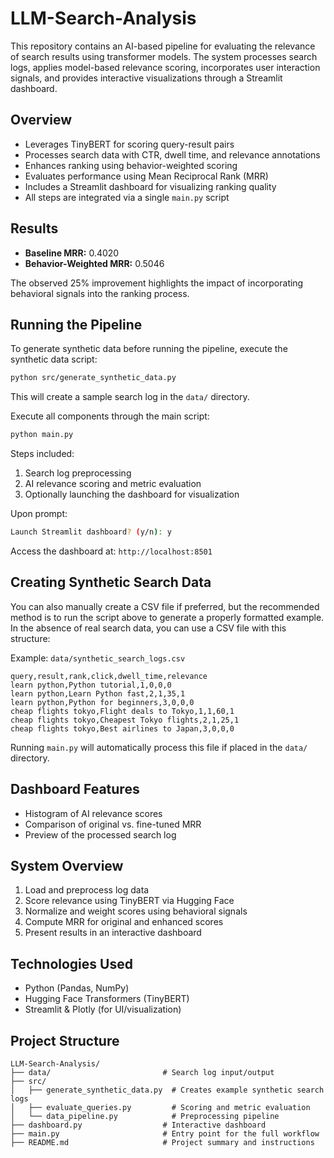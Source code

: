 # LLM-Search-Analysis

This repository contains an AI-based pipeline for evaluating the relevance of search results using transformer models. The system processes search logs, applies model-based relevance scoring, incorporates user interaction signals, and provides interactive visualizations through a Streamlit dashboard.

## Overview
- Leverages TinyBERT for scoring query-result pairs
- Processes search data with CTR, dwell time, and relevance annotations
- Enhances ranking using behavior-weighted scoring
- Evaluates performance using Mean Reciprocal Rank (MRR)
- Includes a Streamlit dashboard for visualizing ranking quality
- All steps are integrated via a single `main.py` script

## Results
- **Baseline MRR:** 0.4020  
- **Behavior-Weighted MRR:** 0.5046  

The observed 25% improvement highlights the impact of incorporating behavioral signals into the ranking process.

## Running the Pipeline

To generate synthetic data before running the pipeline, execute the synthetic data script:
```bash
python src/generate_synthetic_data.py
```
This will create a sample search log in the `data/` directory.

Execute all components through the main script:
```bash
python main.py
```
Steps included:
1. Search log preprocessing
2. AI relevance scoring and metric evaluation
3. Optionally launching the dashboard for visualization

Upon prompt:
```bash
Launch Streamlit dashboard? (y/n): y
```
Access the dashboard at: `http://localhost:8501`

## Creating Synthetic Search Data

You can also manually create a CSV file if preferred, but the recommended method is to run the script above to generate a properly formatted example.
In the absence of real search data, you can use a CSV file with this structure:

Example: `data/synthetic_search_logs.csv`
```csv
query,result,rank,click,dwell_time,relevance
learn python,Python tutorial,1,0,0,0
learn python,Learn Python fast,2,1,35,1
learn python,Python for beginners,3,0,0,0
cheap flights tokyo,Flight deals to Tokyo,1,1,60,1
cheap flights tokyo,Cheapest Tokyo flights,2,1,25,1
cheap flights tokyo,Best airlines to Japan,3,0,0,0
```

Running `main.py` will automatically process this file if placed in the `data/` directory.

## Dashboard Features
- Histogram of AI relevance scores
- Comparison of original vs. fine-tuned MRR
- Preview of the processed search log

## System Overview
1. Load and preprocess log data
2. Score relevance using TinyBERT via Hugging Face
3. Normalize and weight scores using behavioral signals
4. Compute MRR for original and enhanced scores
5. Present results in an interactive dashboard

## Technologies Used
- Python (Pandas, NumPy)
- Hugging Face Transformers (TinyBERT)
- Streamlit & Plotly (for UI/visualization)

## Project Structure
```
LLM-Search-Analysis/
├── data/                         # Search log input/output
├── src/
│   ├── generate_synthetic_data.py  # Creates example synthetic search logs
│   ├── evaluate_queries.py         # Scoring and metric evaluation
│   └── data_pipeline.py            # Preprocessing pipeline
├── dashboard.py                  # Interactive dashboard
├── main.py                       # Entry point for the full workflow
├── README.md                     # Project summary and instructions
```


